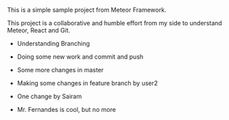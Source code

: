 This is a simple sample project from Meteor Framework.

This project is a collaborative and humble effort from my side to 
understand Meteor, React and Git.


- Understanding Branching

- Doing some new work and commit and push
- Some more changes in master
- Making some changes in feature branch by user2
- One change by Sairam
- Mr. Fernandes is cool, but no more